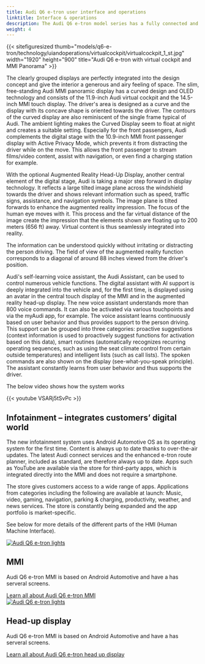 ```yaml
---
title: Audi Q6 e-tron user interface and operations
linktitle: Interface & operations
description: The Audi Q6 e-tron model series has a fully connected and digital interior based on the new electronic architecture. Made up by the Audi MMI panoramic display and the MMI passenger display, the so-called Digital Stage is a key feature of the interior. 
weight: 4
---
```


{{< sitefiguresized thumb="models/q6-e-tron/technology/uiandoperations/virtualcockpit/virtualcockpit_1_st.jpg" width="1920" height="900" title="Audi Q6 e-tron with virtual cockpit and MMI Panorama" >}}

 The clearly grouped displays are perfectly integrated into the design concept and give the interior a generous and airy feeling of space. The slim, free-standing Audi MMI panoramic display has a curved design and OLED technology and consists of the 11.9-inch Audi virtual cockpit and the 14.5-inch MMI touch display. The driver's area is designed as a curve and the display with its concave shape is oriented towards the driver. The contours of the curved display are also reminiscent of the single frame typical of Audi. The ambient lighting makes the Curved Display seem to float at night and creates a suitable setting. Especially for the front passengers, Audi complements the digital stage with the 10.9-inch MMI front passenger display with Active Privacy Mode, which prevents it from distracting the driver while on the move. This allows the front passenger to stream films/video content, assist with navigation, or even find a charging station for example.

With the optional Augmented Reality Head-Up Display, another central element of the digital stage, Audi is taking a major step forward in display technology. It reflects a large tilted image plane across the windshield towards the driver and shows relevant information such as speed, traffic signs, assistance, and navigation symbols. The image plane is tilted forwards to enhance the augmented reality impression. The focus of the human eye moves with it. This process and the far virtual distance of the image create the impression that the elements shown are floating up to 200 meters (656 ft) away. Virtual content is thus seamlessly integrated into reality.

The information can be understood quickly without irritating or distracting the person driving. The field of view of the augmented reality function corresponds to a diagonal of around 88 inches viewed from the driver's position.

Audi's self-learning voice assistant, the Audi Assistant, can be used to control numerous vehicle functions. The digital assistant with AI support is deeply integrated into the vehicle and, for the first time, is displayed using an avatar in the central touch display of the MMI and in the augmented reality head-up display. The new voice assistant understands more than 800 voice commands. It can also be activated via various touchpoints and via the myAudi app, for example. The voice assistant learns continuously based on user behavior and thus provides support to the person driving. This support can be grouped into three categories: proactive suggestions (context information is used to proactively suggest functions for activation based on this data), smart routines (automatically recognizes recurring operating sequences, such as using the seat climate control from certain outside temperatures) and intelligent lists (such as call lists). The spoken commands are also shown on the display (see-what-you-speak principle). The assistant constantly learns from user behavior and thus supports the driver.

The below video shows how the system works

{{< youtube VSARj5tSvPc >}}


## Infotainment – integrates customers’ digital world

The new infotainment system uses Android Automotive OS as its operating system for the first time. Content is always up to date thanks to over-the-air updates. The latest Audi connect services and the enhanced e-tron route planner, included as standard, are therefore always up to date. Apps such as YouTube are available via the store for third-party apps, which is integrated directly into the MMI and does not require a smartphone.

The store gives customers access to a wide range of apps. Applications from categories including the following are available at launch: Music, video, gaming, navigation, parking & charging, productivity, weather, and news services. The store is constantly being expanded and the app portfolio is market-specific.


See below for more details of the different parts of the HMI (Human Machine Interface).

<div class="container p-3 mb-4 bg-body-tertiary rounded border">
	<a href="mmi/"><img src="https://media.electrichasgoneaudi.net/multimedia/models/q6-e-tron/technology/uiandoperations/mmi/mmi_3_st.jpg" class="img-fluid mb-2" class="img-fluid" alt="Audi Q6 e-tron lights" ></a>
	<h2>MMI</h2>
	<p>
		Audi Q6 e-tron MMI is based on Android Automotive and have a has serveral screens.
	</p>
	<a href="mmi/" class="btn btn-outline-primary" role="button">Learn all about Audi Q6 e-tron MMI</a>
</div>


<div class="container p-3 mb-4 bg-body-tertiary rounded border">
	<a href="headupdisplay/"><img src="https://media.electrichasgoneaudi.net/multimedia/models/q6-e-tron/technology/uiandoperations/headupdisplay/hud_1_st.jpg" class="img-fluid mb-2" class="img-fluid" alt="Audi Q6 e-tron lights" ></a>
	<h2>Head-up display</h2>
	<p>
		Audi Q6 e-tron MMI is based on Android Automotive and have a has serveral screens.
	</p>
	<a href="mmi/" class="btn btn-outline-primary" role="button">Learn all about Audi Q6 e-tron head up display</a>
</div>